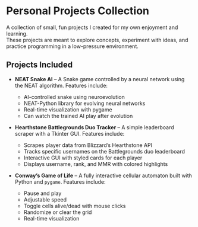 # Personal Projects Collection

A collection of small, fun projects I created for my own enjoyment and learning.  
These projects are meant to explore concepts, experiment with ideas, and practice programming in a low-pressure environment.

## Projects Included

- **NEAT Snake AI** – A Snake game controlled by a neural network using the NEAT algorithm. Features include:
  - AI-controlled snake using neuroevolution
  - NEAT-Python library for evolving neural networks
  - Real-time visualization with pygame
  - Can watch the trained AI play after evolution

- **Hearthstone Battlegrounds Duo Tracker** – A simple leaderboard scraper with a Tkinter GUI. Features include:
  - Scrapes player data from Blizzard’s Hearthstone API
  - Tracks specific usernames on the Battlegrounds duo leaderboard
  - Interactive GUI with styled cards for each player
  - Displays username, rank, and MMR with colored highlights

- **Conway’s Game of Life** – A fully interactive cellular automaton built with Python and `pygame`. Features include:
  - Pause and play
  - Adjustable speed
  - Toggle cells alive/dead with mouse clicks
  - Randomize or clear the grid
  - Real-time visualization
